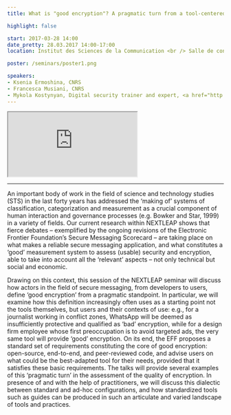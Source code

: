 ```yaml
---
title: What is "good encryption"? A pragmatic turn from a tool-centered to a user-centered approach

highlight: false

start: 2017-03-28 14:00
date_pretty: 28.03.2017 14:00-17:00
location: Institut des Sciences de la Communication <br /> Salle de conférences (RdC)<br />20 rue Berbier-du-Mets<br />75013 Paris

poster: /seminars/poster1.png

speakers:
- Ksenia Ermoshina, CNRS
- Francesca Musiani, CNRS
- Mykola Kostynyan, Digital security trainer and expert, <a href="http://iscproject.org">ISCproject</a>
---
```


<div class="embed-responsive embed-responsive-4by3">
<iframe src='https://ldt.iri.centrepompidou.fr/ldtplatform/ldt/embed/v3/iframe?content_id=a3d904f4-2909-11e7-af33-00145ea4a2be&project_id=3c6e6a10-290a-11e7-af33-00145ea4a2be&createannotation=True&createannotation_polemics=False&createannotation_annotation_types=chap,découpage&segments_annotation_types=chap,découpage' seamless='seamless'></iframe>
</div>

---

An important body of work in the field of science and technology studies (STS) in the last forty years has addressed the ‘making of’ systems of classification, categorization and measurement as a crucial component of human interaction and governance processes (e.g. Bowker and Star, 1999) in a variety of fields. Our current research within NEXTLEAP shows that fierce debates – exemplified by the ongoing revisions of the Electronic Frontier Foundation’s Secure Messaging Scorecard – are taking place on what makes a reliable secure messaging application, and what constitutes a ‘good’ measurement system to assess (usable) security and encryption, able to take into account all the ‘relevant’ aspects – not only technical but social and economic.

<p>Drawing on this context, this session of the NEXTLEAP seminar will discuss how actors in the field of secure messaging, from developers to users, define ‘good encryption’ from a pragmatic standpoint. In particular, we will examine how this definition increasingly often uses as a starting point not the tools themselves, but users and their contexts of use: e.g., for a journalist working in conflict zones, WhatsApp will be deemed as insufficiently protective and qualified as ‘bad’ encryption, while for a design firm employee whose first preoccupation is to avoid targeted ads, the very same tool will provide ‘good’ encryption. On its end, the EFF proposes a standard set of requirements constituting the core of good encryption: open-source, end-to-end, and peer-reviewed code, and advise users on what could be the best-adapted tool for their needs, provided that it satisfies these basic requirements. The talks will provide several examples of this ‘pragmatic turn’ in the assessment of the quality of encryption. In presence of and with the help of practitioners, we will discuss this dialectic between standard and ad-hoc configurations, and how standardized tools such as guides can be produced in such an articulate and varied landscape of tools and practices.

